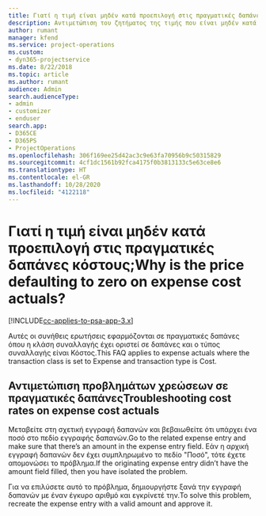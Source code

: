 ```yaml
---
title: Γιατί η τιμή είναι μηδέν κατά προεπιλογή στις πραγματικές δαπάνες κόστους;
description: Αντιμετώπιση του ζητήματος της τιμής που είναι μηδέν κατά προεπιλογή στις πραγματικές δαπάνες κόστους.
author: rumant
manager: kfend
ms.service: project-operations
ms.custom:
- dyn365-projectservice
ms.date: 8/22/2018
ms.topic: article
ms.author: rumant
audience: Admin
search.audienceType:
- admin
- customizer
- enduser
search.app:
- D365CE
- D365PS
- ProjectOperations
ms.openlocfilehash: 306f169ee25d42ac3c9e63fa70956b9c50315829
ms.sourcegitcommit: 4cf1dc1561b92fca4175f0b3813133c5e63ce8e6
ms.translationtype: HT
ms.contentlocale: el-GR
ms.lasthandoff: 10/28/2020
ms.locfileid: "4122118"
---
```

# <a name="why-is-the-price-defaulting-to-zero-on-expense-cost-actuals"></a><span data-ttu-id="1209a-103">Γιατί η τιμή είναι μηδέν κατά προεπιλογή στις πραγματικές δαπάνες κόστους;</span><span class="sxs-lookup"><span data-stu-id="1209a-103">Why is the price defaulting to zero on expense cost actuals?</span></span>

[!INCLUDE[cc-applies-to-psa-app-3.x](../includes/cc-applies-to-psa-app-3x.md)]

<span data-ttu-id="1209a-104">Αυτές οι συνήθεις ερωτήσεις εφαρμόζονται σε πραγματικές δαπάνες όπου η κλάση συναλλαγής έχει οριστεί σε δαπάνες και ο τύπος συναλλαγής είναι Κόστος.</span><span class="sxs-lookup"><span data-stu-id="1209a-104">This FAQ applies to expense actuals where the transaction class is set to Expense and transaction type is Cost.</span></span>

## <a name="troubleshooting-cost-rates-on-expense-cost-actuals"></a><span data-ttu-id="1209a-105">Αντιμετώπιση προβλημάτων χρεώσεων σε πραγματικές δαπάνες</span><span class="sxs-lookup"><span data-stu-id="1209a-105">Troubleshooting cost rates on expense cost actuals</span></span>

<span data-ttu-id="1209a-106">Μεταβείτε στη σχετική εγγραφή δαπανών και βεβαιωθείτε ότι υπάρχει ένα ποσό στο πεδίο εγγραφής δαπανών.</span><span class="sxs-lookup"><span data-stu-id="1209a-106">Go to the related expense entry and make sure that there’s an amount in the expense entry field.</span></span> <span data-ttu-id="1209a-107">Εάν η αρχική εγγραφή δαπανών δεν έχει συμπληρωμένο το πεδίο "Ποσό", τότε έχετε απομονώσει το πρόβλημα.</span><span class="sxs-lookup"><span data-stu-id="1209a-107">If the originating expense entry didn’t have the amount field filled, then you have isolated the problem.</span></span>
 
<span data-ttu-id="1209a-108">Για να επιλύσετε αυτό το πρόβλημα, δημιουργήστε ξανά την εγγραφή δαπανών με έναν έγκυρο αριθμό και εγκρίνετέ την.</span><span class="sxs-lookup"><span data-stu-id="1209a-108">To solve this problem, recreate the expense entry with a valid amount and approve it.</span></span>

